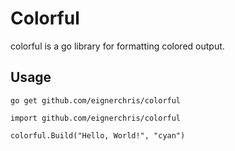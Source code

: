 # Colorful

colorful is a go library for formatting colored output.

## Usage

`go get github.com/eignerchris/colorful`

`import github.com/eignerchris/colorful`

`colorful.Build("Hello, World!", "cyan")`